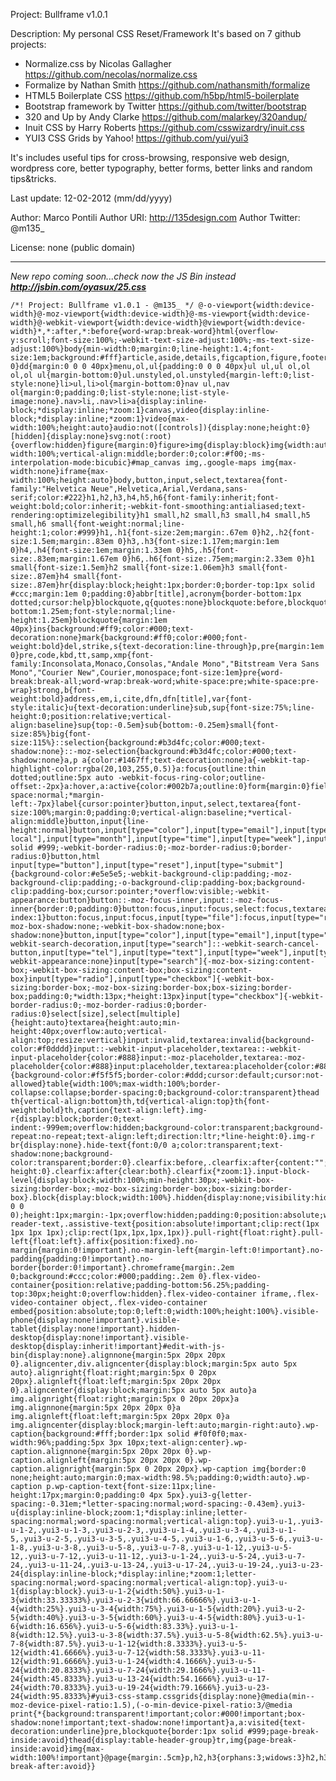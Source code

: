 Project: Bullframe v1.0.1

Description: 
My personal CSS Reset/Framework
It's based on 7 github projects:
- Normalize.css by Nicolas Gallagher https://github.com/necolas/normalize.css 
- Formalize by Nathan Smith https://github.com/nathansmith/formalize
- HTML5 Boilerplate CSS https://github.com/h5bp/html5-boilerplate
- Bootstrap framework by Twitter https://github.com/twitter/bootstrap
- 320 and Up by Andy Clarke https://github.com/malarkey/320andup/
- Inuit CSS by Harry Roberts https://github.com/csswizardry/inuit.css
- YUI3 CSS Grids by Yahoo! https://github.com/yui/yui3
 
It's includes useful tips for cross-browsing, responsive web design, 
wordpress core, better typography, better forms, better links 
and random tips&tricks.

Last update: 12-02-2012 (mm/dd/yyyy)  

Author: Marco Pontili
Author URI: http://135design.com
Author Twitter: @m135_
 
License: none (public domain)

<hr>

<i>New repo coming soon...check now the JS Bin instead <b>http://jsbin.com/oyasux/25.css</b></i>

<pre><code>/*! Project: Bullframe v1.0.1 - @m135_ */ @-o-viewport{width:device-width}@-moz-viewport{width:device-width}@-ms-viewport{width:device-width}@-webkit-viewport{width:device-width}@viewport{width:device-width}*,*:after,*:before{word-wrap:break-word}html{overflow-y:scroll;font-size:100%;-webkit-text-size-adjust:100%;-ms-text-size-adjust:100%}body{min-width:0;margin:0;line-height:1.4;font-size:1em;background:#fff}article,aside,details,figcaption,figure,footer,header,hgroup,nav,section,summary{display:block}dl,menu,ol,ul{margin:1em 0}dd{margin:0 0 0 40px}menu,ol,ul{padding:0 0 0 40px}ul ul,ul ol,ol ol,ol ul{margin-bottom:0}ul.unstyled,ol.unstyled{margin-left:0;list-style:none}li>ul,li>ol{margin-bottom:0}nav ul,nav ol{margin:0;padding:0;list-style:none;list-style-image:none}.nav>li,.nav>li>a{display:inline-block;*display:inline;*zoom:1}canvas,video{display:inline-block;*display:inline;*zoom:1}video{max-width:100%;height:auto}audio:not([controls]){display:none;height:0}[hidden]{display:none}svg:not(:root){overflow:hidden}figure{margin:0}figure>img{display:block}img{width:auto\9;height:auto;max-width:100%;vertical-align:middle;border:0;color:#f00;-ms-interpolation-mode:bicubic}#map_canvas img,.google-maps img{max-width:none}iframe{max-width:100%;height:auto}body,button,input,select,textarea{font-family:"Helvetica Neue",Helvetica,Arial,Verdana,sans-serif;color:#222}h1,h2,h3,h4,h5,h6{font-family:inherit;font-weight:bold;color:inherit;-webkit-font-smoothing:antialiased;text-rendering:optimizelegibility}h1 small,h2 small,h3 small,h4 small,h5 small,h6 small{font-weight:normal;line-height:1;color:#999}h1,.h1{font-size:2em;margin:.67em 0}h2,.h2{font-size:1.5em;margin:.83em 0}h3,.h3{font-size:1.17em;margin:1em 0}h4,.h4{font-size:1em;margin:1.33em 0}h5,.h5{font-size:.83em;margin:1.67em 0}h6,.h6{font-size:.75em;margin:2.33em 0}h1 small{font-size:1.5em}h2 small{font-size:1.06em}h3 small{font-size:.87em}h4 small{font-size:.87em}hr{display:block;height:1px;border:0;border-top:1px solid #ccc;margin:1em 0;padding:0}abbr[title],acronym{border-bottom:1px dotted;cursor:help}blockquote,q{quotes:none}blockquote:before,blockquote:after,q:before,q:after{content:'';content:none}address{display:block;margin-bottom:1.25em;font-style:normal;line-height:1.25em}blockquote{margin:1em 40px}ins{background:#ff9;color:#000;text-decoration:none}mark{background:#ff0;color:#000;font-weight:bold}del,strike,s{text-decoration:line-through}p,pre{margin:1em 0}pre,code,kbd,tt,samp,xmp{font-family:Inconsolata,Monaco,Consolas,"Andale Mono","Bitstream Vera Sans Mono","Courier New",Courier,monospace;font-size:1em}pre{word-break:break-all;word-wrap:break-word;white-space:pre;white-space:pre-wrap}strong,b{font-weight:bold}address,em,i,cite,dfn,dfn[title],var{font-style:italic}u{text-decoration:underline}sub,sup{font-size:75%;line-height:0;position:relative;vertical-align:baseline}sup{top:-0.5em}sub{bottom:-0.25em}small{font-size:85%}big{font-size:115%}::selection{background:#b3d4fc;color:#000;text-shadow:none}::-moz-selection{background:#b3d4fc;color:#000;text-shadow:none}a,p a{color:#1467ff;text-decoration:none}a{-webkit-tap-highlight-color:rgba(20,103,255,0.5)}a:focus{outline:thin dotted;outline:5px auto -webkit-focus-ring-color;outline-offset:-2px}a:hover,a:active{color:#002b7a;outline:0}form{margin:0}fieldset{border:0;margin:0;padding:0}legend{border:0;padding:0;white-space:normal;*margin-left:-7px}label{cursor:pointer}button,input,select,textarea{font-size:100%;margin:0;padding:0;vertical-align:baseline;*vertical-align:middle}button,input{line-height:normal}button,input[type="color"],input[type="email"],input[type="image"],input[type="file"],input[type="number"],input[type="password"],input[type="tel"],input[type="search"],input[type="text"],input[type="date"],input[type="datetime"],input[type="datetime-local"],input[type="month"],input[type="time"],input[type="week"],input[type="time"],input[type="url"],input[type="reset"],input[type="submit"],input[type="button"],select,textarea{border:1px solid #999;-webkit-border-radius:0;-moz-border-radius:0;border-radius:0}button,html input[type="button"],input[type="reset"],input[type="submit"]{background-color:#e5e5e5;-webkit-background-clip:padding;-moz-background-clip:padding;-o-background-clip:padding-box;background-clip:padding-box;cursor:pointer;*overflow:visible;-webkit-appearance:button}button::-moz-focus-inner,input::-moz-focus-inner{border:0;padding:0}button:focus,input:focus,select:focus,textarea:focus{z-index:1}button:focus,input:focus,input[type="file"]:focus,input[type="radio"]:focus,input[type="checkbox"]:focus,input[type="file"]:active,input[type="radio"]:active,input[type="checkbox"]:active,select:focus,textarea:focus,:invalid{-moz-box-shadow:none;-webkit-box-shadow:none;box-shadow:none}button,input[type="color"],input[type="email"],input[type="image"],input[type="number"],input[type="password"],input[type="search"],input[type="search"]::-webkit-search-decoration,input[type="search"]::-webkit-search-cancel-button,input[type="tel"],input[type="text"],input[type="week"],input[type="url"],textarea{-webkit-appearance:none}input[type="search"]{-moz-box-sizing:content-box;-webkit-box-sizing:content-box;box-sizing:content-box}input[type="radio"],input[type="checkbox"]{-webkit-box-sizing:border-box;-moz-box-sizing:border-box;box-sizing:border-box;padding:0;*width:13px;*height:13px}input[type="checkbox"]{-webkit-border-radius:0;-moz-border-radius:0;border-radius:0}select[size],select[multiple]{height:auto}textarea{height:auto;min-height:40px;overflow:auto;vertical-align:top;resize:vertical}input:invalid,textarea:invalid{background-color:#f0dddd}input::-webkit-input-placeholder,textarea::-webkit-input-placeholder{color:#888}input:-moz-placeholder,textarea:-moz-placeholder{color:#888}input:placeholder,textarea:placeholder{color:#888}input[disabled],select[disabled],textarea[disabled],input[readonly],select[readonly],textarea[readonly]{background-color:#f5f5f5;border-color:#ddd;cursor:default;cursor:not-allowed}table{width:100%;max-width:100%;border-collapse:collapse;border-spacing:0;background-color:transparent}thead th{vertical-align:bottom}th,td{vertical-align:top}th{font-weight:bold}th,caption{text-align:left}.img-r{display:block;border:0;text-indent:-999em;overflow:hidden;background-color:transparent;background-repeat:no-repeat;text-align:left;direction:ltr;*line-height:0}.img-r br{display:none}.hide-text{font:0/0 a;color:transparent;text-shadow:none;background-color:transparent;border:0}.clearfix:before,.clearfix:after{content:"";display:table;line-height:0}.clearfix:after{clear:both}.clearfix{*zoom:1}.input-block-level{display:block;width:100%;min-height:30px;-webkit-box-sizing:border-box;-moz-box-sizing:border-box;box-sizing:border-box}.block{display:block;width:100%}.hidden{display:none;visibility:hidden}.show{display:block;visibility:visible}.visuallyhidden{border:0;clip:rect(0 0 0 0);height:1px;margin:-1px;overflow:hidden;padding:0;position:absolute;width:1px}.visuallyhidden.focusable:active,.visuallyhidden.focusable:focus{clip:auto;height:auto;margin:0;overflow:visible;position:static;width:auto}.invisible{visibility:hidden}.screen-reader-text,.assistive-text{position:absolute!important;clip:rect(1px 1px 1px 1px);clip:rect(1px,1px,1px,1px)}.pull-right{float:right}.pull-left{float:left}.affix{position:fixed}.no-margin{margin:0!important}.no-margin-left{margin-left:0!important}.no-padding{padding:0!important}.no-border{border:0!important}.chromeframe{margin:.2em 0;background:#ccc;color:#000;padding:.2em 0}.flex-video-container{position:relative;padding-bottom:56.25%;padding-top:30px;height:0;overflow:hidden}.flex-video-container iframe,.flex-video-container object,.flex-video-container embed{position:absolute;top:0;left:0;width:100%;height:100%}.visible-phone{display:none!important}.visible-tablet{display:none!important}.hidden-desktop{display:none!important}.visible-desktop{display:inherit!important}#edit-with-js-bin{display:none}.alignnone{margin:5px 20px 20px 0}.aligncenter,div.aligncenter{display:block;margin:5px auto 5px auto}.alignright{float:right;margin:5px 0 20px 20px}.alignleft{float:left;margin:5px 20px 20px 0}.aligncenter{display:block;margin:5px auto 5px auto}a img.alignright{float:right;margin:5px 0 20px 20px}a img.alignnone{margin:5px 20px 20px 0}a img.alignleft{float:left;margin:5px 20px 20px 0}a img.aligncenter{display:block;margin-left:auto;margin-right:auto}.wp-caption{background:#fff;border:1px solid #f0f0f0;max-width:96%;padding:5px 3px 10px;text-align:center}.wp-caption.alignnone{margin:5px 20px 20px 0}.wp-caption.alignleft{margin:5px 20px 20px 0}.wp-caption.alignright{margin:5px 0 20px 20px}.wp-caption img{border:0 none;height:auto;margin:0;max-width:98.5%;padding:0;width:auto}.wp-caption p.wp-caption-text{font-size:11px;line-height:17px;margin:0;padding:0 4px 5px}.yui3-g{letter-spacing:-0.31em;*letter-spacing:normal;word-spacing:-0.43em}.yui3-u{display:inline-block;zoom:1;*display:inline;letter-spacing:normal;word-spacing:normal;vertical-align:top}.yui3-u-1,.yui3-u-1-2,.yui3-u-1-3,.yui3-u-2-3,.yui3-u-1-4,.yui3-u-3-4,.yui3-u-1-5,.yui3-u-2-5,.yui3-u-3-5,.yui3-u-4-5,.yui3-u-1-6,.yui3-u-5-6,.yui3-u-1-8,.yui3-u-3-8,.yui3-u-5-8,.yui3-u-7-8,.yui3-u-1-12,.yui3-u-5-12,.yui3-u-7-12,.yui3-u-11-12,.yui3-u-1-24,.yui3-u-5-24,.yui3-u-7-24,.yui3-u-11-24,.yui3-u-13-24,.yui3-u-17-24,.yui3-u-19-24,.yui3-u-23-24{display:inline-block;*display:inline;*zoom:1;letter-spacing:normal;word-spacing:normal;vertical-align:top}.yui3-u-1{display:block}.yui3-u-1-2{width:50%}.yui3-u-1-3{width:33.33333%}.yui3-u-2-3{width:66.66666%}.yui3-u-1-4{width:25%}.yui3-u-3-4{width:75%}.yui3-u-1-5{width:20%}.yui3-u-2-5{width:40%}.yui3-u-3-5{width:60%}.yui3-u-4-5{width:80%}.yui3-u-1-6{width:16.656%}.yui3-u-5-6{width:83.33%}.yui3-u-1-8{width:12.5%}.yui3-u-3-8{width:37.5%}.yui3-u-5-8{width:62.5%}.yui3-u-7-8{width:87.5%}.yui3-u-1-12{width:8.3333%}.yui3-u-5-12{width:41.6666%}.yui3-u-7-12{width:58.3333%}.yui3-u-11-12{width:91.6666%}.yui3-u-1-24{width:4.1666%}.yui3-u-5-24{width:20.8333%}.yui3-u-7-24{width:29.1666%}.yui3-u-11-24{width:45.8333%}.yui3-u-13-24{width:54.1666%}.yui3-u-17-24{width:70.8333%}.yui3-u-19-24{width:79.1666%}.yui3-u-23-24{width:95.8333%}#yui3-css-stamp.cssgrids{display:none}@media(min--moz-device-pixel-ratio:1.5),(-o-min-device-pixel-ratio:3/@media print{*{background:transparent!important;color:#000!important;box-shadow:none!important;text-shadow:none!important}a,a:visited{text-decoration:underline}pre,blockquote{border:1px solid #999;page-break-inside:avoid}thead{display:table-header-group}tr,img{page-break-inside:avoid}img{max-width:100%!important}@page{margin:.5cm}p,h2,h3{orphans:3;widows:3}h2,h3{page-break-after:avoid}}</code></pre>

